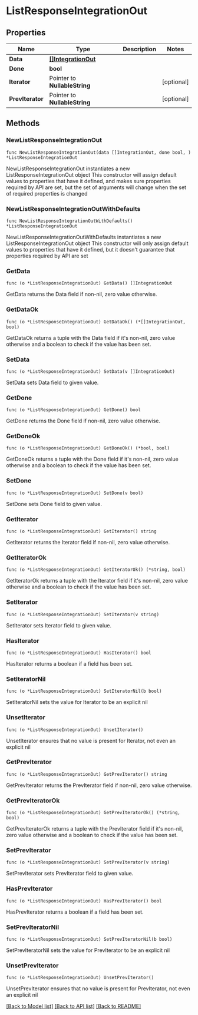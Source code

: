 # ListResponseIntegrationOut

## Properties

Name | Type | Description | Notes
------------ | ------------- | ------------- | -------------
**Data** | [**[]IntegrationOut**](IntegrationOut.md) |  | 
**Done** | **bool** |  | 
**Iterator** | Pointer to **NullableString** |  | [optional] 
**PrevIterator** | Pointer to **NullableString** |  | [optional] 

## Methods

### NewListResponseIntegrationOut

`func NewListResponseIntegrationOut(data []IntegrationOut, done bool, ) *ListResponseIntegrationOut`

NewListResponseIntegrationOut instantiates a new ListResponseIntegrationOut object
This constructor will assign default values to properties that have it defined,
and makes sure properties required by API are set, but the set of arguments
will change when the set of required properties is changed

### NewListResponseIntegrationOutWithDefaults

`func NewListResponseIntegrationOutWithDefaults() *ListResponseIntegrationOut`

NewListResponseIntegrationOutWithDefaults instantiates a new ListResponseIntegrationOut object
This constructor will only assign default values to properties that have it defined,
but it doesn't guarantee that properties required by API are set

### GetData

`func (o *ListResponseIntegrationOut) GetData() []IntegrationOut`

GetData returns the Data field if non-nil, zero value otherwise.

### GetDataOk

`func (o *ListResponseIntegrationOut) GetDataOk() (*[]IntegrationOut, bool)`

GetDataOk returns a tuple with the Data field if it's non-nil, zero value otherwise
and a boolean to check if the value has been set.

### SetData

`func (o *ListResponseIntegrationOut) SetData(v []IntegrationOut)`

SetData sets Data field to given value.


### GetDone

`func (o *ListResponseIntegrationOut) GetDone() bool`

GetDone returns the Done field if non-nil, zero value otherwise.

### GetDoneOk

`func (o *ListResponseIntegrationOut) GetDoneOk() (*bool, bool)`

GetDoneOk returns a tuple with the Done field if it's non-nil, zero value otherwise
and a boolean to check if the value has been set.

### SetDone

`func (o *ListResponseIntegrationOut) SetDone(v bool)`

SetDone sets Done field to given value.


### GetIterator

`func (o *ListResponseIntegrationOut) GetIterator() string`

GetIterator returns the Iterator field if non-nil, zero value otherwise.

### GetIteratorOk

`func (o *ListResponseIntegrationOut) GetIteratorOk() (*string, bool)`

GetIteratorOk returns a tuple with the Iterator field if it's non-nil, zero value otherwise
and a boolean to check if the value has been set.

### SetIterator

`func (o *ListResponseIntegrationOut) SetIterator(v string)`

SetIterator sets Iterator field to given value.

### HasIterator

`func (o *ListResponseIntegrationOut) HasIterator() bool`

HasIterator returns a boolean if a field has been set.

### SetIteratorNil

`func (o *ListResponseIntegrationOut) SetIteratorNil(b bool)`

 SetIteratorNil sets the value for Iterator to be an explicit nil

### UnsetIterator
`func (o *ListResponseIntegrationOut) UnsetIterator()`

UnsetIterator ensures that no value is present for Iterator, not even an explicit nil
### GetPrevIterator

`func (o *ListResponseIntegrationOut) GetPrevIterator() string`

GetPrevIterator returns the PrevIterator field if non-nil, zero value otherwise.

### GetPrevIteratorOk

`func (o *ListResponseIntegrationOut) GetPrevIteratorOk() (*string, bool)`

GetPrevIteratorOk returns a tuple with the PrevIterator field if it's non-nil, zero value otherwise
and a boolean to check if the value has been set.

### SetPrevIterator

`func (o *ListResponseIntegrationOut) SetPrevIterator(v string)`

SetPrevIterator sets PrevIterator field to given value.

### HasPrevIterator

`func (o *ListResponseIntegrationOut) HasPrevIterator() bool`

HasPrevIterator returns a boolean if a field has been set.

### SetPrevIteratorNil

`func (o *ListResponseIntegrationOut) SetPrevIteratorNil(b bool)`

 SetPrevIteratorNil sets the value for PrevIterator to be an explicit nil

### UnsetPrevIterator
`func (o *ListResponseIntegrationOut) UnsetPrevIterator()`

UnsetPrevIterator ensures that no value is present for PrevIterator, not even an explicit nil

[[Back to Model list]](../README.md#documentation-for-models) [[Back to API list]](../README.md#documentation-for-api-endpoints) [[Back to README]](../README.md)


